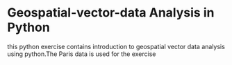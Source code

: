 # Geospatial-vector-data Analysis in Python
this python exercise contains introduction to geospatial vector data analysis using python.The Paris data is used for the exercise
